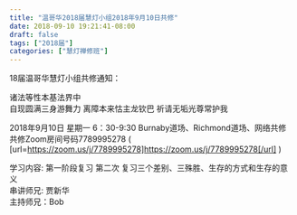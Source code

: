 ```yaml
---
title: "温哥华2018届慧灯小组2018年9月10日共修"
date: 2018-09-10 19:21:41-08:00
draft: false
tags: ["2018届"]
categories: ["慧灯禅修班"]
---
```

18届温哥华慧灯小组共修通知：

诸法等性本基法界中  
自现圆满三身游舞力
离障本来怙主龙钦巴 
祈请无垢光尊常护我

2018年9月10日 星期一 6：30-9:30
Burnaby道场、Richmond道场、网络共修  
共修Zoom房间号码7789995278 ( [url=https://zoom.us/j/7789995278]https://zoom.us/j/7789995278[/url] )

学习内容: 第一阶段复习 第二次
复习三个差别、三殊胜、生存的方式和生存的意义     
串讲师兄: 贾新华                              
主持师兄：Bob
